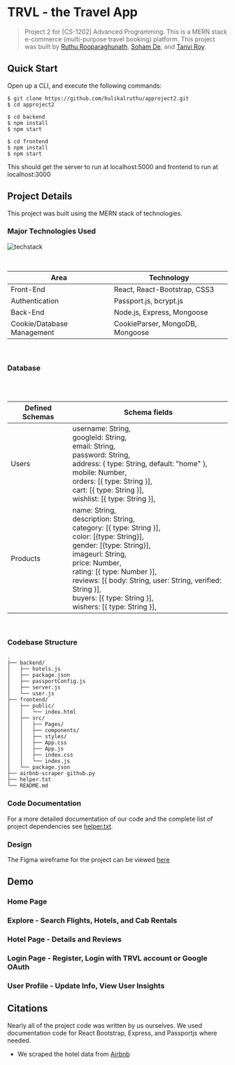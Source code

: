 # TRVL - the Travel App
> Project 2 for [CS-1202] Advanced Programming. This is a MERN stack e-commerce (multi-purpose travel booking) platform. This project was built by [Ruthu Rooparaghunath](https://github.com/hulikalruthu), [Soham De](https://github.com/actuallysoham), and [Tanvi Roy](https://github.com/tanviroy). 

## Quick Start
Open up a CLI, and execute the following commands:
```
$ git clone https://github.com/hulikalruthu/approject2.git
$ cd approject2

$ cd backend 
$ npm install
$ npm start

$ cd frontend
$ npm install
$ npm start
```
This should get the server to run at localhost:5000 and frontend to run at localhost:3000

## Project Details
This project was built using the MERN stack of technologies.

### Major Technologies Used
![techstack](https://user-images.githubusercontent.com/61850850/96565848-8482b700-12e2-11eb-8e6c-3e0f04c98289.png)

<br/>
<table>
<thead>
<tr>
<th>Area</th>
<th>Technology</th>
</tr>
</thead>
<tbody>
	<tr>
		<td>Front-End</td>
		<td>React, React-Bootstrap, CSS3</td>
	</tr>
	<tr>
		<td>Authentication</td>
		<td>Passport.js, bcrypt.js</td>
	</tr>
	<tr>
		<td>Back-End</td>
		<td>Node.js, Express, Mongoose</td>
	</tr>
	<tr>
		<td>Cookie/Database Management</td>
		<td>CookieParser, MongoDB, Mongoose</td>
	</tr>
</tbody>
</table>
<br/>

### Database
<table>
<thead>
<tr>
<th>Defined Schemas</th>
<th>Schema fields</th>
</tr>
</thead>
<tbody>
	<tr>
		<td>Users</td>
		<td>username: String,<br/>
  		googleId: String,<br/>
  		email: String,<br/>
  		password: String,<br/>
  		address: { type: String, default: "home" },<br/>
  		mobile: Number,<br/>
  		orders: [{ type: String }],<br/>
  		cart: [{ type: String }],<br/>
  		wishlist: [{ type: String }],</td><br/>
	</tr>
	<tr>
		<td>Products</td>
		<td>name: String,<br/>
  		description: String,<br/>
 		category: [{ type: String }],<br/>
 		color: [{type: String}],<br/>
 		gender: [{type: String}],<br/>
  		imageurl: String,<br/>
  		price: Number,<br/>
 		rating: [{ type: Number }],<br/>
  		reviews: [{ body: String, user: String, verified: String }],<br/>
  		buyers: [{ type: String }],<br/>
  		wishers: [{ type: String }],</td><br/>
	</tr>
	
</tbody>
</table>
<br/>

### Codebase Structure 
```
.
├── backend/
│   ├── hotels.js
│   ├── package.json
│   ├── passportConfig.js
│   ├── server.js
│   └── user.js
├── frontend/
│   ├── public/
│   │   └── index.html
│   ├── src/
│   │   ├── Pages/
│   │   ├── components/
│   │   ├── styles/
│   │   ├── App.css
│   │   ├── App.js
│   │   ├── index.css
│   │   └── index.js
│   └── package.json
├── airbnb-scraper github.py
├── helper.txt
└── README.md
```

### Code Documentation
For a more detailed documentation of our code and the complete list of project dependencies see [helper.txt](helper.txt).

### Design
The Figma wireframe for the project can be viewed [here](https://www.figma.com/file/8ca3Pgt9jp1zMfXJj0aIiH/AP-Project-2-E-Travel?node-id=0%3A1)

## Demo

### Home Page

### Explore - Search Flights, Hotels, and Cab Rentals

### Hotel Page - Details and Reviews 

### Login Page - Register, Login with TRVL account or Google OAuth

### User Profile - Update Info, View User Insights

## Citations
Nearly all of the project code was written by us ourselves. We used documentation code for React Bootstrap, Express, and Passportjs where needed. 
* We scraped the hotel data from [Airbnb](https://www.airbnb.co.in/)
